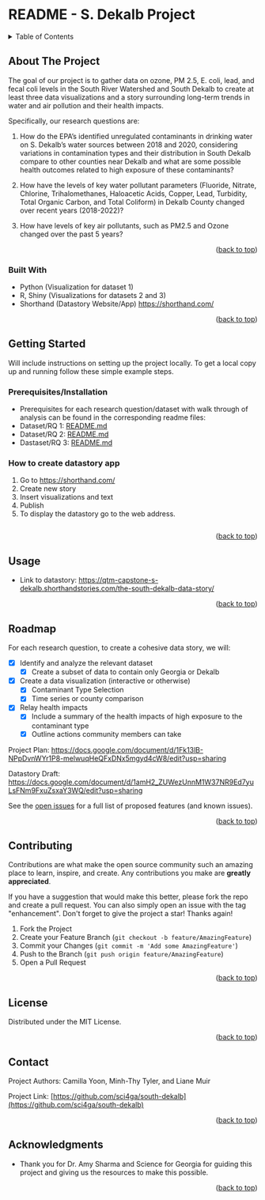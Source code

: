# README - S. Dekalb Project


<!-- TABLE OF CONTENTS -->
<details>
  <summary>Table of Contents</summary>
  <ol>
    <li>
      <a href="#about-the-project">About The Project</a>
      <ul>
        <li><a href="#built-with">Built With</a></li>
      </ul>
    </li>
    <li>
      <a href="#getting-started">Getting Started</a>
      <ul>
        <li><a href="#prerequisites">Prerequisites</a></li>
        <li><a href="#installation">Installation</a></li>
      </ul>
    </li>
    <li><a href="#usage">Usage</a></li>
    <li><a href="#roadmap">Roadmap</a></li>
    <li><a href="#contributing">Contributing</a></li>
    <li><a href="#license">License</a></li>
    <li><a href="#contact">Contact</a></li>
    <li><a href="#acknowledgments">Acknowledgments</a></li>
  </ol>
</details>


<!-- ABOUT THE PROJECT -->
## About The Project

The goal of our project is to gather data on ozone, PM 2.5, E. coli, lead, and fecal coli levels in the South River Watershed and South Dekalb to create at least three data visualizations and a story surrounding long-term trends in water and air pollution and their health impacts.

Specifically, our research questions are:

1. How do the EPA’s identified unregulated contaminants in drinking water on S. Dekalb’s water sources between 2018 and 2020, considering variations in contamination types and their distribution in South Dekalb compare to other counties near Dekalb and what are some possible health outcomes related to high exposure of these contaminants? 

2. How have the levels of key water pollutant parameters (Fluoride, Nitrate, Chlorine, Trihalomethanes, Haloacetic Acids, Copper, Lead, Turbidity, Total Organic Carbon, and Total Coliform) in Dekalb County changed over recent years (2018-2022)?

3. How have levels of key air pollutants, such as PM2.5 and Ozone changed over the past 5 years?

<p align="right">(<a href="#readme-top">back to top</a>)</p>
 


### Built With

- Python (Visualization for dataset 1)
- R, Shiny (Visualizations for datasets 2 and 3)
- Shorthand (Datastory Website/App) https://shorthand.com/

<p align="right">(<a href="#readme-top">back to top</a>)</p>



<!-- GETTING STARTED -->
## Getting Started

Will include instructions on setting up the project locally.
To get a local copy up and running follow these simple example steps.

### Prerequisites/Installation

* Prerequisites for each research question/dataset with walk through of analysis can be found in the corresponding readme files:
* Dataset/RQ 1: [README.md](https://github.com/sci4ga/south-dekalb/blob/main/Dataset%201%20(UCMR4)/README.md)
* Dataset/RQ 2:  [README.md](https://github.com/sci4ga/south-dekalb/blob/main/Dataset%202%20(GA%20Water%20Quality)/README.md)
* Dastaset/RQ 3:  [README.md](https://github.com/sci4ga/south-dekalb/blob/main/Dataset%203%20(Dekalb%20Air%20Quality)/README.md)

### How to create datastory app

1. Go to  https://shorthand.com/
2. Create new story
3. Insert visualizations and text
4. Publish
5. To display the datastory go to the web address. 
   ```

<p align="right">(<a href="#readme-top">back to top</a>)</p>



<!-- USAGE EXAMPLES -->
## Usage

- Link to datastory: https://qtm-capstone-s-dekalb.shorthandstories.com/the-south-dekalb-data-story/

<p align="right">(<a href="#readme-top">back to top</a>)</p>



<!-- ROADMAP -->
## Roadmap

For each research question, to create a cohesive data story, we will:
- [x] Identify and analyze the relevant dataset
    - [x] Create a subset of data to contain only Georgia or Dekalb
- [x] Create a data visualization (interactive or otherwise)
    - [x] Contaminant Type Selection
    - [x] Time series or county comparison
- [x] Relay health impacts
    - [x] Include a summary of the health impacts of high exposure to the contaminant type
    - [x] Outline actions community members can take
     
Project Plan: https://docs.google.com/document/d/1Fk13lB-NPpDvnWYr1P8-melwuqHeQFxDNx5mgyd4cW8/edit?usp=sharing

Datastory Draft: https://docs.google.com/document/d/1amH2_ZUWezUnnM1W37NR9Ed7yuLsFNm9FxuZsxaY3WQ/edit?usp=sharing

See the [open issues](https://github.com/sci4ga/south-dekalb/issues) for a full list of proposed features (and known issues).

<p align="right">(<a href="#readme-top">back to top</a>)</p>



<!-- CONTRIBUTING -->
## Contributing

Contributions are what make the open source community such an amazing place to learn, inspire, and create. Any contributions you make are **greatly appreciated**.

If you have a suggestion that would make this better, please fork the repo and create a pull request. You can also simply open an issue with the tag "enhancement".
Don't forget to give the project a star! Thanks again!

1. Fork the Project
2. Create your Feature Branch (`git checkout -b feature/AmazingFeature`)
3. Commit your Changes (`git commit -m 'Add some AmazingFeature'`)
4. Push to the Branch (`git push origin feature/AmazingFeature`)
5. Open a Pull Request

<p align="right">(<a href="#readme-top">back to top</a>)</p>



<!-- LICENSE -->
## License

Distributed under the MIT License.

<p align="right">(<a href="#readme-top">back to top</a>)</p>



<!-- CONTACT -->
## Contact

Project Authors: Camilla Yoon, Minh-Thy Tyler, and Liane Muir

Project Link: [https://github.com/sci4ga/south-dekalb](https://github.com/sci4ga/south-dekalb)

<p align="right">(<a href="#readme-top">back to top</a>)</p>



<!-- ACKNOWLEDGMENTS -->
## Acknowledgments

* Thank you for Dr. Amy Sharma and Science for Georgia for guiding this project and giving us the resources to make this possible.

<p align="right">(<a href="#readme-top">back to top</a>)</p>
